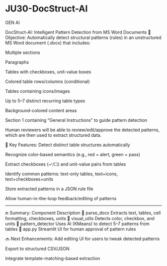 # JU30-DocStruct-AI
GEN AI

DocStruct-AI: Intelligent Pattern Detection from MS Word Documents
🧠 Objective:
Automatically detect structural patterns (rules) in an unstructured MS Word document (.docx) that includes:

Multiple sections

Paragraphs

Tables with checkboxes, unit-value boxes

Colored table rows/columns (conditional)

Tables containing icons/images

Up to 5–7 distinct recurring table types

Background-colored content areas

Section 1 containing “General Instructions” to guide pattern detection

Human reviewers will be able to review/edit/approve the detected patterns, which are then used to extract structured data.

🎯 Key Features:
Detect distinct table structures automatically

Recognize color-based semantics (e.g., red = alert, green = pass)

Extract checkboxes (✓/☐) and unit-value pairs from tables

Identify common patterns: text-only tables, text+icons, text+checkboxes+units

Store extracted patterns in a JSON rule file

Allow human-in-the-loop feedback/editing of patterns



************************
🔚 Summary:
Component	Description
📄 parse_docx	Extracts text, tables, cell formatting, checkboxes, units
🎨 visual_utils	Detects color, checkbox, and units
🧠 pattern_detector	Uses AI (KMeans) to detect 5–7 patterns from tables
👤 app.py	Streamlit UI for human approval of pattern rules

🔜 Next Enhancements:
Add editing UI for users to tweak detected patterns

Export to structured CSV/JSON

Integrate template-matching-based extraction
